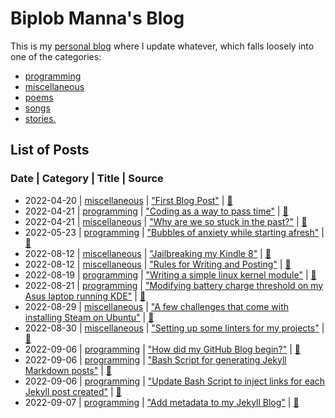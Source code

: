 # Biplob Manna's Blog

This is my [personal blog](https://biplobmanna.github.io/) where I update whatever, which falls loosely into one of the categories:

* [programming](https://biplobmanna.github.io/programming/)
* [miscellaneous](https://biplobmanna.github.io/miscellaneous/)
* [poems](https://biplobmanna.github.io/poems/)
* [songs](https://biplobmanna.github.io/songs/)
* [stories.](https://biplobmanna.github.io/stories/)

## List of Posts

### Date  |   Category  |  Title  |  Source

* 2022-04-20 | [miscellaneous](https://biplobmanna.github.io/miscellaneous/) | ["First Blog Post"](https://biplobmanna.github.io/miscellaneous/2022/04/20/first-blog-post.html) | [📄](https://github.com/biplobmanna/biplobmanna.github.io/blob/main/_posts/2022-04-20-first-blog-post.md)
* 2022-04-21 | [programming](https://biplobmanna.github.io/programming/) | ["Coding as a way to pass time"](https://biplobmanna.github.io/programming/2022/04/21/coding-as-a-way-to-pass-time.html) | [📄](https://github.com/biplobmanna/biplobmanna.github.io/blob/main/_posts/2022-04-21-coding-as-a-way-to-pass-time.md)
* 2022-04-21 | [miscellaneous](https://biplobmanna.github.io/miscellaneous/) | ["Why are we so stuck in the past?"](https://biplobmanna.github.io/miscellaneous/2022/04/21/why-are-we-so-stuck-in-the-past.html) | [📄](https://github.com/biplobmanna/biplobmanna.github.io/blob/main/_posts/2022-04-21-why-are-we-so-stuck-in-the-past.md)
* 2022-05-23 | [programming](https://biplobmanna.github.io/programming/) | ["Bubbles of anxiety while starting afresh"](https://biplobmanna.github.io/programming/2022/05/23/bubbles-of-anxiety-while-starting-afresh.html) | [📄](https://github.com/biplobmanna/biplobmanna.github.io/blob/main/_posts/2022-05-23-bubbles-of-anxiety-while-starting-afresh.md)
* 2022-08-12 | [miscellaneous](https://biplobmanna.github.io/miscellaneous/) | ["Jailbreaking my Kindle 8"](https://biplobmanna.github.io/miscellaneous/2022/08/12/jailbreaking-my-kindle-8.html) | [📄](https://github.com/biplobmanna/biplobmanna.github.io/blob/main/_posts/2022-08-12-jailbreaking-my-kindle-8.md)
* 2022-08-12 | [miscellaneous](https://biplobmanna.github.io/miscellaneous/) | ["Rules for Writing and Posting"](https://biplobmanna.github.io/miscellaneous/2022/08/12/rules-for-writing-and-posting.html) | [📄](https://github.com/biplobmanna/biplobmanna.github.io/blob/main/_posts/2022-08-12-rules-for-writing-and-posting.md)
* 2022-08-19 | [programming](https://biplobmanna.github.io/programming/) | ["Writing a simple linux kernel module"](https://biplobmanna.github.io/programming/2022/08/19/writing-a-simple-linux-kernel-module.html) | [📄](https://github.com/biplobmanna/biplobmanna.github.io/blob/main/_posts/2022-08-19-writing-a-simple-linux-kernel-module.md)
* 2022-08-21 | [programming](https://biplobmanna.github.io/programming/) | ["Modifying battery charge threshold on my Asus laptop running KDE"](https://biplobmanna.github.io/programming/2022/08/21/modifying-battery-charge-threshold-on-my-asus-laptop-running-kde.html) | [📄](https://github.com/biplobmanna/biplobmanna.github.io/blob/main/_posts/2022-08-21-modifying-battery-charge-threshold-on-my-asus-laptop-running-kde.md)
* 2022-08-29 | [miscellaneous](https://biplobmanna.github.io/miscellaneous/) | ["A few challenges that come with installing Steam on Ubuntu"](https://biplobmanna.github.io/miscellaneous/2022/08/29/a-few-challenges-that-come-with-installing-steam-on-ubuntu.html) | [📄](https://github.com/biplobmanna/biplobmanna.github.io/blob/main/_posts/2022-08-29-a-few-challenges-that-come-with-installing-steam-on-ubuntu.md)
* 2022-08-30 | [miscellaneous](https://biplobmanna.github.io/miscellaneous/) | ["Setting up some linters for my projects"](https://biplobmanna.github.io/miscellaneous/2022/08/30/setting-up-some-linters-for-my-projects.html) | [📄](https://github.com/biplobmanna/biplobmanna.github.io/blob/main/_posts/2022-08-30-setting-up-some-linters-for-my-projects.md)
* 2022-09-06 | [programming](https://biplobmanna.github.io/programming/) | ["How did my GitHub Blog begin?"](https://biplobmanna.github.io/programming/2022/09/06/how-did-my-github-blog-begin.html/) | [📄](https://github.com/biplobmanna/biplobmanna.github.io/blob/main/_posts/2022-09-06-how-did-my-github-blog-begin.md)
* 2022-09-06 | [programming](https://biplobmanna.github.io/programming/) | ["Bash Script for generating Jekyll Markdown posts"](https://biplobmanna.github.io/programming/2022/09/06/bash-script-for-generating-jekyll-markdown-posts.html/) | [📄](https://github.com/biplobmanna/biplobmanna.github.io/blob/main/_posts/2022-09-06-bash-script-for-generating-jekyll-markdown-posts.md)
* 2022-09-06 | [programming](https://biplobmanna.github.io/programming/) | ["Update Bash Script to inject links for each Jekyll post created"](https://biplobmanna.github.io/programming/2022/09/06/update-bash-script-to-inject-links-for-each-jekyll-post-created.html/) | [📄](https://github.com/biplobmanna/biplobmanna.github.io/blob/main/_posts/2022-09-06-update-bash-script-to-inject-links-for-each-jekyll-post-created.md)
* 2022-09-07 | [programming](https://biplobmanna.github.io/programming/) | ["Add metadata to my Jekyll Blog"](https://biplobmanna.github.io/programming/2022/09/07/add-metadata-to-my-jekyll-blog.html/) | [📄](https://github.com/biplobmanna/biplobmanna.github.io/blob/main/_posts/2022-09-07-add-metadata-to-my-jekyll-blog.md)
